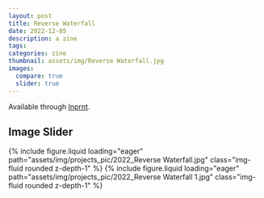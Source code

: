 ```yaml
---
layout: post
title: Reverse Waterfall
date: 2022-12-05
description: a zine
tags: 
categories: zine
thumbnail: assets/img/Reverse Waterfall.jpg
images:
  compare: true
  slider: true
---
```


Available through [Inprnt](https://www.inprnt.com/gallery/zcmko/reverse-waterfall-1/).

## Image Slider

<swiper-container keyboard="true" navigation="true" pagination="true" pagination-clickable="true" pagination-dynamic-bullets="true" rewind="true">
  <swiper-slide>{% include figure.liquid loading="eager" path="assets/img/projects_pic/2022_Reverse Waterfall.jpg" class="img-fluid rounded z-depth-1" %}</swiper-slide>
  <swiper-slide>{% include figure.liquid loading="eager" path="assets/img/projects_pic/2022_Reverse Waterfall 1.jpg" class="img-fluid rounded z-depth-1" %}</swiper-slide>
</swiper-container>
